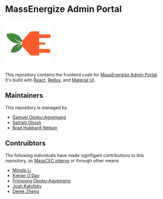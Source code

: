 # MassEnergize Admin Portal

<img src="public/images/logo.png" width="150"/>

This repository contains the frontend code for [MassEnergize Admin Portal](https://admin.massenergize.org). It's build with [React](https://reactjs.org/), [Redux](https://redux.js.org/), and [Material UI](https://material-ui.com/).

## Maintainers

This repository is managed by

* [Samuel Opoku-Agyemang](http://samuelopokuagyemang.com])
* [Satrajit Ghosh](https://satra.cogitatum.org/)
* [Brad Hubbard-Nelson](http://www.hubbardnelson.org/)

## Contruibtors

The following individuals have made signifigant contributions to this repository, as [MassCEC interns](https://www.masscec.com/clean-energy-internship-program) or through other means

* [Mingle Li](http://mingle.eu5.org/)
* [Kieran O'Day](https://github.com/ki3ranoday)
* [Frimpong Opoku-Agyemang](https://github.com/frimpongopoku)
* [Josh Katofsky](https://www.linkedin.com/in/josh-katofsky/)
* [Derek Zheng](https://dereknzheng.com/)